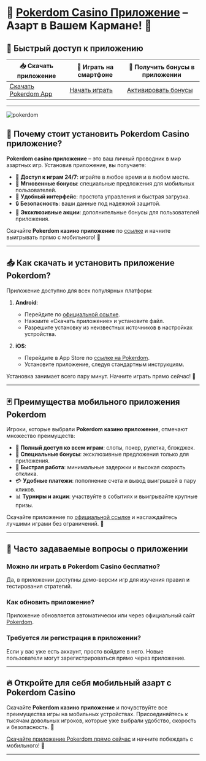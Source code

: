 # 📱 [Pokerdom Casino Приложение](https://brandplay.link/Bxg7SC7H) – Азарт в Вашем Кармане! 🎰

## 🔗 Быстрый доступ к приложению

| 📥 **Скачать приложение** | 🚀 **Играть на смартфоне** | 🎁 **Получить бонусы в приложении** |
|----------------------------|---------------------------|-------------------------------------|
| [Скачать Pokerdom App](https://brandplay.link/Bxg7SC7H) | [Начать играть](https://brandplay.link/Bxg7SC7H) | [Активировать бонусы](https://brandplay.link/Bxg7SC7H) |

---
![pokerdom](https://github.com/user-attachments/assets/43435cc0-58d4-4aa9-9b32-0f22c61b27d4)

## 🎯 Почему стоит установить Pokerdom Casino приложение?

**Pokerdom casino приложение** – это ваш личный проводник в мир азартных игр. Установив приложение, вы получаете:

- 🎰 **Доступ к играм 24/7**: играйте в любое время и в любом месте.
- 💎 **Мгновенные бонусы**: специальные предложения для мобильных пользователей.
- 📲 **Удобный интерфейс**: простота управления и быстрая загрузка.
- 🔒 **Безопасность**: ваши данные под надежной защитой.
- 🎁 **Эксклюзивные акции**: дополнительные бонусы для пользователей приложения.

Скачайте **Pokerdom казино приложение** по [ссылке](https://brandplay.link/Bxg7SC7H) и начните выигрывать прямо с мобильного! 🚀

---

## 📥 Как скачать и установить приложение Pokerdom?

Приложение доступно для всех популярных платформ:

1. **Android**:
   - Перейдите по [официальной ссылке](https://brandplay.link/Bxg7SC7H).
   - Нажмите «Скачать приложение» и установите файл.
   - Разрешите установку из неизвестных источников в настройках устройства.

2. **iOS**:
   - Перейдите в App Store по [ссылке на Pokerdom](https://brandplay.link/Bxg7SC7H).
   - Установите приложение, следуя стандартным инструкциям.

Установка занимает всего пару минут. Начните играть прямо сейчас! 🎲

---

## 🃏 Преимущества мобильного приложения Pokerdom

Игроки, которые выбрали **Pokerdom казино приложение**, отмечают множество преимуществ:

- 📱 **Полный доступ ко всем играм**: слоты, покер, рулетка, блэкджек.
- 🎁 **Специальные бонусы**: эксклюзивные предложения только для приложения.
- 🔄 **Быстрая работа**: минимальные задержки и высокая скорость отклика.
- 💳 **Удобные платежи**: пополнение счета и вывод выигрышей в пару кликов.
- 📊 **Турниры и акции**: участвуйте в событиях и выигрывайте крупные призы.

Скачайте приложение по [официальной ссылке](https://brandplay.link/Bxg7SC7H) и наслаждайтесь лучшими играми без ограничений. 🎉

---

## 🎰 Часто задаваемые вопросы о приложении

### Можно ли играть в Pokerdom Casino бесплатно?
Да, в приложении доступны демо-версии игр для изучения правил и тестирования стратегий.

### Как обновить приложение?
Приложение обновляется автоматически или через официальный сайт [Pokerdom](https://brandplay.link/Bxg7SC7H).

### Требуется ли регистрация в приложении?
Если у вас уже есть аккаунт, просто войдите в него. Новые пользователи могут зарегистрироваться прямо через приложение.

---

## 🔥 Откройте для себя мобильный азарт с Pokerdom Casino

Скачайте **Pokerdom казино приложение** и почувствуйте все преимущества игры на мобильных устройствах. Присоединяйтесь к тысячам довольных игроков, которые уже выбрали удобство, скорость и безопасность. 🎲

[Скачайте приложение Pokerdom прямо сейчас](https://brandplay.link/Bxg7SC7H) и начните побеждать с мобильного! 🚀

---

